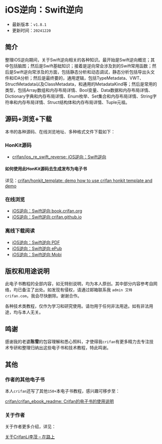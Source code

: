 # iOS逆向：Swift逆向

* 最新版本：`v1.8.1`
* 更新时间：`20241220`

## 简介

整理iOS逆向期间，关于Swift逆向相关的各种知识。最开始是Swift逆向概览；其中包括脑图；然后是Swift基础知识；接着是逆向常会涉及到的Swift常用函数；然后是Swift逆向常涉及的方面，包括静态分析和动态调试，静态分析包括导出头文件和IDA分析；然后是最终要的，通用逻辑，包括TypeMetadata、VWT、StructMetadata以及ClassMetadata，和通用的MetadataKind等；然后是常用的类型，包括Array数组和内存布局详情、Bool变量、Data数据和内存布局详情、Dictionary字典和内存布局详情、Enum枚举、Set集合和内存布局详情、String字符串和内存布局详情、Struct结构体和内存布局详情、Tuple元祖。

## 源码+浏览+下载

本书的各种源码、在线浏览地址、多种格式文件下载如下：

### HonKit源码

* [crifan/ios_re_swift_reverse: iOS逆向：Swift逆向](https://github.com/crifan/ios_re_swift_reverse)

#### 如何使用此HonKit源码去生成发布为电子书

详见：[crifan/honkit_template: demo how to use crifan honkit template and demo](https://github.com/crifan/honkit_template)

### 在线浏览

* [iOS逆向：Swift逆向 book.crifan.org](https://book.crifan.org/books/ios_re_swift_reverse/website/)
* [iOS逆向：Swift逆向 crifan.github.io](https://crifan.github.io/ios_re_swift_reverse/website/)

### 离线下载阅读

* [iOS逆向：Swift逆向 PDF](https://book.crifan.org/books/ios_re_swift_reverse/pdf/ios_re_swift_reverse.pdf)
* [iOS逆向：Swift逆向 ePub](https://book.crifan.org/books/ios_re_swift_reverse/epub/ios_re_swift_reverse.epub)
* [iOS逆向：Swift逆向 Mobi](https://book.crifan.org/books/ios_re_swift_reverse/mobi/ios_re_swift_reverse.mobi)

## 版权和用途说明

此电子书教程的全部内容，如无特别说明，均为本人原创。其中部分内容参考自网络，均已备注了出处。如发现有侵权，请通过邮箱联系我 `admin 艾特 crifan.com`，我会尽快删除。谢谢合作。

各种技术类教程，仅作为学习和研究使用。请勿用于任何非法用途。如有非法用途，均与本人无关。

## 鸣谢

感谢我的老婆**陈雪**的包容理解和悉心照料，才使得我`crifan`有更多精力去专注技术专研和整理归纳出这些电子书和技术教程，特此鸣谢。

## 其他

### 作者的其他电子书

本人`crifan`还写了其他`150+`本电子书教程，感兴趣可移步至：

[crifan/crifan_ebook_readme: Crifan的电子书的使用说明](https://github.com/crifan/crifan_ebook_readme)

### 关于作者

关于作者更多介绍，详见：

[关于CrifanLi李茂 – 在路上](https://www.crifan.org/about/)
